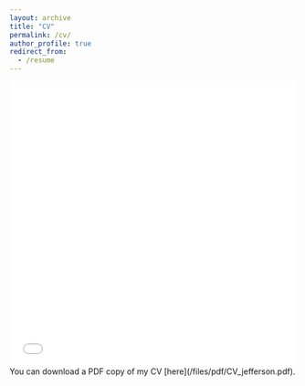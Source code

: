 ```yaml
---
layout: archive
title: "CV"
permalink: /cv/
author_profile: true
redirect_from:
  - /resume
---
```

<iframe src="[/files/pdf/CV_jefferson.pdf](https://drive.google.com/file/d/1lLjBvtVafCKrLW1gEgdJLRP_zK7z1yzN/view?usp=sharing)" width="100%" height="500" frameborder="no" border="0" marginwidth="0" marginheight="0"></iframe>
You can download a PDF copy of my CV [here](/files/pdf/CV_jefferson.pdf).

